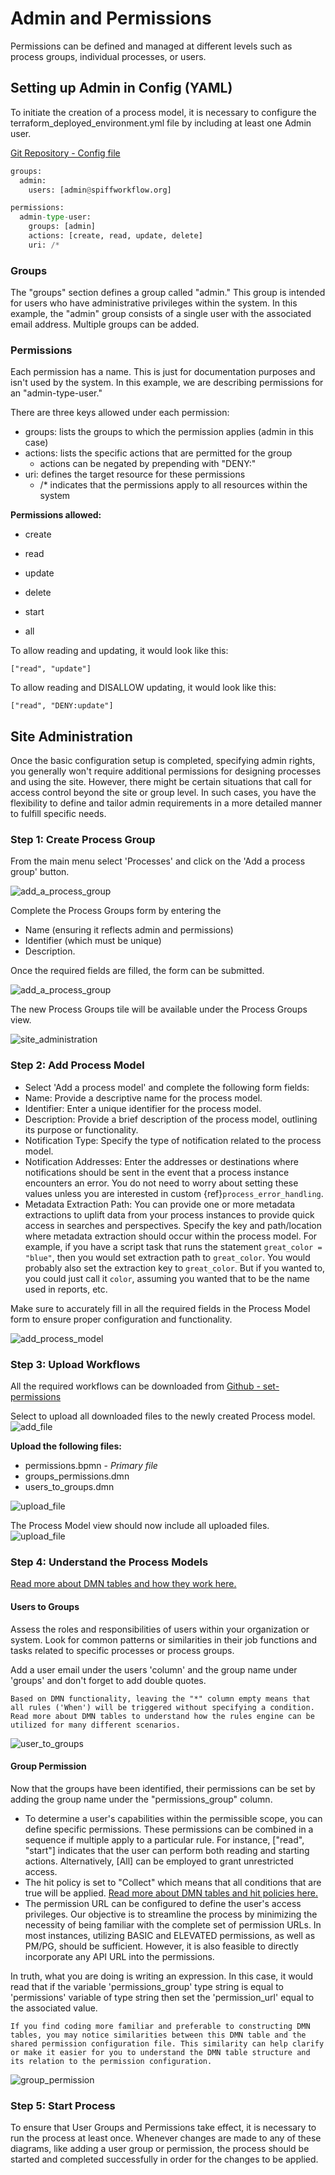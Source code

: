 # Admin and Permissions

Permissions can be defined and managed at different levels such as process groups, individual processes, or users. 

## Setting up Admin in Config (YAML) 

To initiate the creation of a process model, it is necessary to configure the terraform_deployed_environment.yml file by including at least one Admin user.

[Git Repository - Config file](https://github.com/sartography/spiff-arena/tree/main/spiffworkflow-backend/src/spiffworkflow_backend/config/permissions)

```python
groups:
  admin:
    users: [admin@spiffworkflow.org]

permissions:
  admin-type-user:
    groups: [admin]
    actions: [create, read, update, delete]
    uri: /*
```

### Groups

The "groups" section defines a group called "admin." This group is intended for users who have administrative privileges within the system.
In this example, the "admin" group consists of a single user with the associated email address. Multiple groups can be added. 

### Permissions 

Each permission has a name.
This is just for documentation purposes and isn't used by the system.
In this example, we are describing permissions for an "admin-type-user."

There are three keys allowed under each permission:
* groups: lists the groups to which the permission applies (admin in this case)
* actions: lists the specific actions that are permitted for the group
   * actions can be negated by prepending with "DENY:"
* uri: defines the target resource for these permissions
   * /* indicates that the permissions apply to all resources within the system

**Permissions allowed:**

- create

- read
  
- update
  
- delete

- start

- all

To allow reading and updating, it would look like this:

````
["read", "update"]
````

To allow reading and DISALLOW updating, it would look like this:

````
["read", "DENY:update"]
````

## Site Administration

Once the basic configuration setup is completed, specifying admin rights, you generally won't require additional permissions for designing processes and using the site. However, there might be certain situations that call for access control beyond the site or group level. In such cases, you have the flexibility to define and tailor admin requirements in a more detailed manner to fulfill specific needs.

### Step 1: Create Process Group

From the main menu select 'Processes' and click on the 'Add a process group' button.

![add_a_process_group](images/add_a_process_group.png) 

Complete the Process Groups form by entering the 

- Name (ensuring it reflects admin and permissions)
- Identifier (which must be unique)
- Description. 

Once the required fields are filled, the form can be submitted. 

![add_a_process_group](images/process_groups_tile.png)

The new Process Groups tile will be available under the Process Groups view.

![site_administration](images/site_administration.png) 

### Step 2: Add Process Model

- Select 'Add a process model' and complete the following form fields:
- Name: Provide a descriptive name for the process model.
- Identifier: Enter a unique identifier for the process model.
- Description: Provide a brief description of the process model, outlining its purpose or functionality.
- Notification Type: Specify the type of notification related to the process model.
- Notification Addresses: Enter the addresses or destinations where notifications should be sent in the event that a process instance encounters an error. You do not need to worry about setting these values unless you are interested in custom {ref}`process_error_handling`.
- Metadata Extraction Path: You can provide one or more metadata extractions to uplift data from your process instances to provide quick access in searches and perspectives. Specify the key and path/location where metadata extraction should occur within the process model. For example, if you have a script task that runs the statement `great_color = "blue"`, then you would set extraction path to `great_color`. You would probably also set the extraction key to `great_color`. But if you wanted to, you could just call it `color`, assuming you wanted that to be the name used in reports, etc.

Make sure to accurately fill in all the required fields in the Process Model form to ensure proper configuration and functionality.

![add_process_model](images/add_process_model.png) 

### Step 3: Upload Workflows

All the required workflows can be downloaded from [Github - set-permissions](https://github.com/sartography/sample-process-models/tree/sample-models-1/site-administration/set-permissions)

Select to upload all downloaded files to the newly created Process model. 
![add_file](images/add_file.png) 

**Upload the following files:**

- permissions.bpmn - _Primary file_ 
- groups_permissions.dmn
- users_to_groups.dmn
  
![upload_file](images/upload_file.png) 

The Process Model view should now include all uploaded files. 
![upload_file](images/admin_workflows.png) 

### Step 4: Understand the Process Models

[Read more about DMN tables and how they work here.](../Building_Diagrams/dmn.md)

#### Users to Groups

Assess the roles and responsibilities of users within your organization or system. Look for common patterns or similarities in their job functions and tasks related to specific processes or process groups.

Add a user email under the users 'column' and the group name under 'groups' and don't forget to add double quotes. 

```{admonition} Note
Based on DMN functionality, leaving the "*" column empty means that all rules ('When') will be triggered without specifying a condition. Read more about DMN tables to understand how the rules engine can be utilized for many different scenarios.
```

![user_to_groups](images/user_to_groups.png) 

#### Group Permission

Now that the groups have been identified, their permissions can be set by adding the group name under the "permissions_group" column. 

- To determine a user's capabilities within the permissible scope, you can define specific permissions. These permissions can be combined in a sequence if multiple apply to a particular rule. For instance, ["read", "start"] indicates that the user can perform both reading and starting actions. Alternatively, [All] can be employed to grant unrestricted access.
- The hit policy is set to "Collect" which means that all conditions that are true will be applied. [Read more about DMN tables and hit policies here.](../Building_Diagrams/dmn.md)
- The permission URL can be configured to define the user's access privileges. Our objective is to streamline the process by minimizing the necessity of being familiar with the complete set of permission URLs. In most instances, utilizing BASIC and ELEVATED permissions, as well as PM/PG, should be sufficient. However, it is also feasible to directly incorporate any API URL into the permissions.
  
In truth, what you are doing is writing an expression. In this case, it would read that if the variable 'permissions_group' type string is equal to 'permissions' variable of type string then set the 'permission_url' equal to the associated value.

```{admonition} Note
If you find coding more familiar and preferable to constructing DMN tables, you may notice similarities between this DMN table and the shared permission configuration file. This similarity can help clarify or make it easier for you to understand the DMN table structure and its relation to the permission configuration. 
```

![group_permission](images/group_permission.png) 


### Step 5: Start Process

To ensure that User Groups and Permissions take effect, it is necessary to run the process at least once. Whenever changes are made to any of these diagrams, like adding a user group or permission, the process should be started and completed successfully in order for the changes to be applied.
